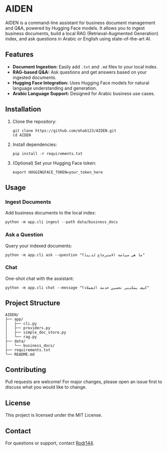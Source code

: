 # AIDEN

AIDEN is a command-line assistant for business document management and Q&A, powered by Hugging Face models. It allows you to ingest business documents, build a local RAG (Retrieval-Augmented Generation) index, and ask questions in Arabic or English using state-of-the-art AI.

## Features

- **Document Ingestion:** Easily add `.txt` and `.md` files to your local index.
- **RAG-based Q&A:** Ask questions and get answers based on your ingested documents.
- **Hugging Face Integration:** Uses Hugging Face models for natural language understanding and generation.
- **Arabic Language Support:** Designed for Arabic business use cases.

## Installation

1. Clone the repository:
   ```
   git clone https://github.com/ehab123/AIDEN.git
   cd AIDEN
   ```

2. Install dependencies:
   ```
   pip install -r requirements.txt
   ```

3. (Optional) Set your Hugging Face token:
   ```
   export HUGGINGFACE_TOKEN=your_token_here
   ```

## Usage

### Ingest Documents

Add business documents to the local index:
```
python -m app.cli ingest --path data/business_docs
```

### Ask a Question

Query your indexed documents:
```
python -m app.cli ask --question "ما هي سياسة الاسترجاع لدينا؟"
```

### Chat

One-shot chat with the assistant:
```
python -m app.cli chat --message "كيف يمكنني تحسين خدمة العملاء؟"
```

## Project Structure

```
AIDEN/
├── app/
│   ├── cli.py
│   ├── providers.py
│   ├── simple_doc_store.py
│   └── rag.py
├── data/
│   └── business_docs/
├── requirements.txt
└── README.md
```

## Contributing

Pull requests are welcome! For major changes, please open an issue first to discuss what you would like to change.

## License

This project is licensed under the MIT License.

## Contact

For questions or support, contact [Rodr144](https://github.com/Rody144).